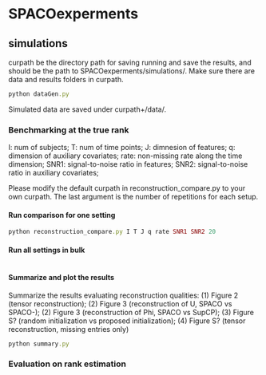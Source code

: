 # SPACOexperments

##  simulations
curpath be the directory path for saving running and save the results, and should be the path to SPACOexperments/simulations/. Make sure there are data and results folders in curpath.
```ruby
python dataGen.py
```
Simulated data are saved under curpath+/data/.
### Benchmarking at the true rank
I: num of subjects;
T: num of time points;
J: dimnesion of features;
q: dimension of auxiliary covariates;
rate: non-missing rate along the time dimension;
SNR1: signal-to-noise ratio in features;
SNR2: signal-to-noise ratio in auxiliary covariates;

Please modify the default curpath in reconstruction_compare.py to your own curpath. The last argument is the number of repetitions for each setup.
#### Run comparison for one setting
```ruby
python reconstruction_compare.py I T J q rate SNR1 SNR2 20
```
#### Run all settings in bulk
```ruby
```
#### Summarize and plot the results
Summarize the results evaluating reconstruction qualities: (1) Figure 2 (tensor reconstruction); (2) Figure 3 (reconstruction of U, SPACO vs SPACO-); (2) Figure 3 (reconstruction of Phi, SPACO vs SupCP); (3) Figure S? (random initialization vs proposed initialization); (4) Figure S? (tensor reconstruction, missing entries only)
```ruby
python summary.py
```
### Evaluation on rank estimation
```ruby

```





